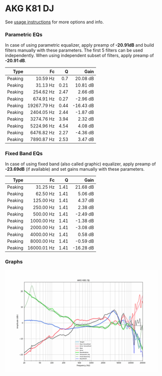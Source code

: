 # AKG K81 DJ
See [usage instructions](https://github.com/jaakkopasanen/AutoEq#usage) for more options and info.

### Parametric EQs
In case of using parametric equalizer, apply preamp of **-20.91dB** and build filters manually
with these parameters. The first 5 filters can be used independently.
When using independent subset of filters, apply preamp of **-20.91 dB**.

| Type    | Fc          |    Q | Gain      |
|--------:|------------:|-----:|----------:|
| Peaking | 10.59 Hz    | 0.7  | 20.08 dB  |
| Peaking | 31.13 Hz    | 0.21 | 10.81 dB  |
| Peaking | 254.62 Hz   | 2.47 | 2.66 dB   |
| Peaking | 674.91 Hz   | 0.27 | -2.96 dB  |
| Peaking | 19267.79 Hz | 0.44 | -16.43 dB |
| Peaking | 2404.05 Hz  | 2.44 | -1.87 dB  |
| Peaking | 3274.76 Hz  | 3.94 | 2.32 dB   |
| Peaking | 5224.96 Hz  | 4.54 | 4.08 dB   |
| Peaking | 6476.82 Hz  | 2.27 | -4.36 dB  |
| Peaking | 7890.87 Hz  | 2.53 | 3.47 dB   |

### Fixed Band EQs
In case of using fixed band (also called graphic) equalizer, apply preamp of **-23.69dB**
(if available) and set gains manually with these parameters.

| Type    | Fc          |    Q | Gain      |
|--------:|------------:|-----:|----------:|
| Peaking | 31.25 Hz    | 1.41 | 21.68 dB  |
| Peaking | 62.50 Hz    | 1.41 | 5.06 dB   |
| Peaking | 125.00 Hz   | 1.41 | 4.37 dB   |
| Peaking | 250.00 Hz   | 1.41 | 2.38 dB   |
| Peaking | 500.00 Hz   | 1.41 | -2.49 dB  |
| Peaking | 1000.00 Hz  | 1.41 | -1.38 dB  |
| Peaking | 2000.00 Hz  | 1.41 | -3.08 dB  |
| Peaking | 4000.00 Hz  | 1.41 | 0.58 dB   |
| Peaking | 8000.00 Hz  | 1.41 | -0.59 dB  |
| Peaking | 16000.01 Hz | 1.41 | -16.28 dB |

### Graphs
![](./AKG%20K81%20DJ.png)